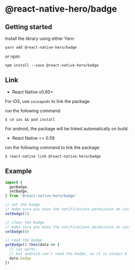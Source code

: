 # @react-native-hero/badge

## Getting started

Install the library using either Yarn:

```
yarn add @react-native-hero/badge
```

or npm:

```
npm install --save @react-native-hero/badge
```

## Link

- React Native v0.60+

For iOS, use `cocoapods` to link the package.

run the following command:

```
$ cd ios && pod install
```

For android, the package will be linked automatically on build.

- React Native <= 0.59

run the following command to link the package:

```
$ react-native link @react-native-hero/badge
```

## Example

```js
import {
  getBadge,
  setBadge,
} from '@react-native-hero/badge'

// set the badge
// make sure you have the notifications permission on ios.
setBadge(1)

// clear the badge
// make sure you have the notifications permission on ios.
setBadge(0)

// read the badge
getBadge().then(data => {
  // ios works
  // but android can't read the badge, so it is always 0
  data.badge
})
```

